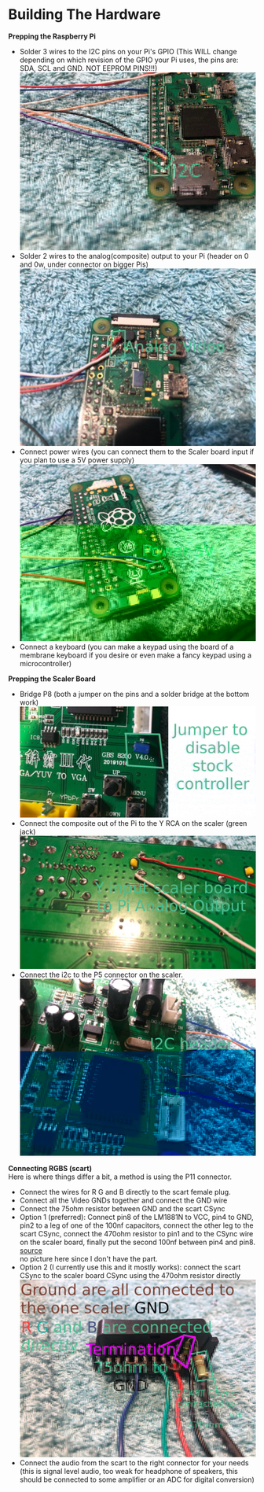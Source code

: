 Building The Hardware
===========
  
**Prepping the Raspberry Pi**  
- Solder 3 wires to the I2C pins on your Pi's GPIO (This WILL change depending on which revision of the GPIO your Pi uses, the pins are: SDA, SCL and GND. NOT EEPROM PINS!!!)  
![PI1](./Pics/PI1.jpg)  
- Solder 2 wires to the analog(composite) output to your Pi (header on 0 and 0w, under connector on bigger Pis)  
![PI2](./Pics/PI2.jpg)  
- Connect power wires (you can connect them to the Scaler board input if you plan to use a 5V power supply)  
![PI3](./Pics/PI3.jpg)  
- Connect a keyboard (you can make a keypad using the board of a membrane keyboard if you desire or even make a fancy keypad using a microcontroller)  
  
**Prepping the Scaler Board**  
- Bridge P8 (both a jumper on the pins and a solder bridge at the bottom work)  
![Scaler1](./Pics/Scaler1.jpg)  
- Connect the composite out of the Pi to the Y RCA on the scaler (green jack)  
![Scaler2](./Pics/Scaler2.jpg)  
- Connect the i2c to the P5 connector on the scaler.  
![Scaler3](./Pics/Scaler3.jpg)  
  
**Connecting RGBS (scart)**  
Here is where things differ a bit, a method is using the P11 connector.  
- Connect the wires for R G and B directly to the scart female plug.  
- Connect all the Video GNDs together and connect the GND wire    
- Connect the 75ohm resistor between GND and the scart CSync  
- Option 1 (preferred): Connect pin8 of the LM1881N to VCC, pin4 to GND, pin2 to a leg of one of the 100nf capacitors, connect the other leg to the scart CSync, connect the 470ohm resistor to pin1 and to the CSync wire on the scaler board, finally put the second 100nf between pin4 and pin8. [source](https://tomdalby.com/other/images/GBS8200_v2.png)  
no picture here since I don't have the part.  
- Option 2 (I currently use this and it mostly works): connect the scart CSync to the scaler board CSync using the 470ohm resistor directly  
![RGBS](./Pics/RGBS.jpg)  
- Connect the audio from the scart to the right connector for your needs (this is signal level audio, too weak for headphone of speakers, this should be connected to some amplifier or an ADC for digital conversion)